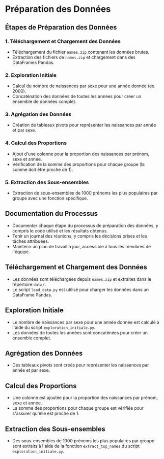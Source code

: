 # Préparation des Données

## Étapes de Préparation des Données

### 1. Téléchargement et Chargement des Données

- Téléchargement du fichier `names.zip` contenant les données brutes.
- Extraction des fichiers de `names.zip` et chargement dans des DataFrames Pandas.

### 2. Exploration Initiale

- Calcul du nombre de naissances par sexe pour une année donnée (ex. 2000).
- Concaténation des données de toutes les années pour créer un ensemble de données complet.

### 3. Agrégation des Données

- Création de tableaux pivots pour représenter les naissances par année et par sexe.

### 4. Calcul des Proportions

- Ajout d'une colonne pour la proportion des naissances par prénom, sexe et année.
- Vérification de la somme des proportions pour chaque groupe (la somme doit être proche de 1).

### 5. Extraction des Sous-ensembles

- Extraction de sous-ensembles de 1000 prénoms les plus populaires par groupe avec une fonction spécifique.

## Documentation du Processus

- Documenter chaque étape du processus de préparation des données, y compris le code utilisé et les résultats obtenus.
- Tenir un journal des réunions, y compris les décisions prises et les tâches attribuées.
- Maintenir un plan de travail à jour, accessible à tous les membres de l'équipe.

## Téléchargement et Chargement des Données

- Les données sont téléchargées depuis `names.zip` et extraites dans le répertoire `data/`.
- Le script `load_data.py` est utilisé pour charger les données dans un DataFrame Pandas.

## Exploration Initiale

- Le nombre de naissances par sexe pour une année donnée est calculé à l'aide du script `exploration_initiale.py`.
- Les données de toutes les années sont concaténées pour créer un ensemble complet.

## Agrégation des Données

- Des tableaux pivots sont créés pour représenter les naissances par année et par sexe.

## Calcul des Proportions

- Une colonne est ajoutée pour la proportion des naissances par prénom, sexe et année.
- La somme des proportions pour chaque groupe est vérifiée pour s'assurer qu'elle est proche de 1.

## Extraction des Sous-ensembles

- Des sous-ensembles de 1000 prénoms les plus populaires par groupe sont extraits à l'aide de la fonction `extract_top_names` du script `exploration_initiale.py`.
